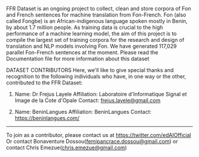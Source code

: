 FFR Dataset is an ongoing project to collect, clean and store corpora of Fon and French sentences for machine translation from Fon-French.
Fon (also called Fongbe) is an African-indigenous language spoken mostly in Benin, by about 1.7 million people. As training data is 
crucial to the high performance of a machine learning model, the aim of this project is to compile the largest set of training corpora 
for the research and design of translation and NLP models involving Fon. We have generated 117,029 parallel Fon-French sentences at the 
moment. Please read the Documentation file for more information about this dataset


DATASET CONTRIBUTORS
Here, we'll like to give special thanks and recognition to the following individuals who have, in one way or the other, contributed to the FFR Dataset:

1) Name: Dr Frejus Layele
Affiliation: Laboratoire d'Informatique Signal et Image de la Cote d'Opale
Contact: frejus.layele@gmail.com

2) Name: BeninLangues
Affiliation: BeninLangues
Contact: https://beninlangues.com/

_______________________________________________________
To join as a contributor, please contact us at https://twitter.com/edAIOfficial 
Or contact Bonaventure Dossou(femipancrace.dossou@gmail.com) or contact Chris Emezue(chris.emezue@gmail.com)
